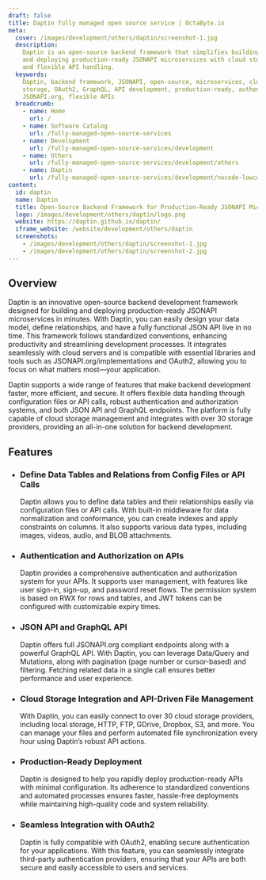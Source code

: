 ```yaml
---
draft: false
title: Daptin fully managed open source service | OctaByte.io
meta:
  cover: /images/development/others/daptin/screenshot-1.jpg
  description:
    Daptin is an open-source backend framework that simplifies building
    and deploying production-ready JSONAPI microservices with cloud storage integration
    and flexible API handling.
  keywords:
    Daptin, backend framework, JSONAPI, open-source, microservices, cloud
    storage, OAuth2, GraphQL, API development, production-ready, authentication, authorization,
    JSONAPI.org, flexible APIs
  breadcrumb:
    - name: Home
      url: /
    - name: Software Catalog
      url: /fully-managed-open-source-services
    - name: Development
      url: /fully-managed-open-source-services/development
    - name: Others
      url: /fully-managed-open-source-services/development/others
    - name: Daptin
      url: /fully-managed-open-source-services/development/nocode-lowcode/daptin
content:
  id: daptin
  name: Daptin
  title: Open-Source Backend Framework for Production-Ready JSONAPI Microservices
  logo: /images/development/others/daptin/logo.png
  website: https://daptin.github.io/daptin/
  iframe_website: /website/development/others/daptin
  screenshots:
    - /images/development/others/daptin/screenshot-1.jpg
    - /images/development/others/daptin/screenshot-2.jpg
---
```


## Overview

Daptin is an innovative open-source backend development framework designed for building and deploying production-ready JSONAPI microservices in minutes. With Daptin, you can easily design your data model, define relationships, and have a fully functional JSON API live in no time. This framework follows standardized conventions, enhancing productivity and streamlining development processes. It integrates seamlessly with cloud servers and is compatible with essential libraries and tools such as JSONAPI.org/implementations and OAuth2, allowing you to focus on what matters most—your application.

Daptin supports a wide range of features that make backend development faster, more efficient, and secure. It offers flexible data handling through configuration files or API calls, robust authentication and authorization systems, and both JSON API and GraphQL endpoints. The platform is fully capable of cloud storage management and integrates with over 30 storage providers, providing an all-in-one solution for backend development.

## Features

- ### Define Data Tables and Relations from Config Files or API Calls

  Daptin allows you to define data tables and their relationships easily via configuration files or API calls. With built-in middleware for data normalization and conformance, you can create indexes and apply constraints on columns. It also supports various data types, including images, videos, audio, and BLOB attachments.

- ### Authentication and Authorization on APIs

  Daptin provides a comprehensive authentication and authorization system for your APIs. It supports user management, with features like user sign-in, sign-up, and password reset flows. The permission system is based on RWX for rows and tables, and JWT tokens can be configured with customizable expiry times.

- ### JSON API and GraphQL API

  Daptin offers full JSONAPI.org compliant endpoints along with a powerful GraphQL API. With Daptin, you can leverage Data/Query and Mutations, along with pagination (page number or cursor-based) and filtering. Fetching related data in a single call ensures better performance and user experience.

- ### Cloud Storage Integration and API-Driven File Management

  With Daptin, you can easily connect to over 30 cloud storage providers, including local storage, HTTP, FTP, GDrive, Dropbox, S3, and more. You can manage your files and perform automated file synchronization every hour using Daptin’s robust API actions.

- ### Production-Ready Deployment

  Daptin is designed to help you rapidly deploy production-ready APIs with minimal configuration. Its adherence to standardized conventions and automated processes ensures faster, hassle-free deployments while maintaining high-quality code and system reliability.

- ### Seamless Integration with OAuth2

  Daptin is fully compatible with OAuth2, enabling secure authentication for your applications. With this feature, you can seamlessly integrate third-party authentication providers, ensuring that your APIs are both secure and easily accessible to users and services.

